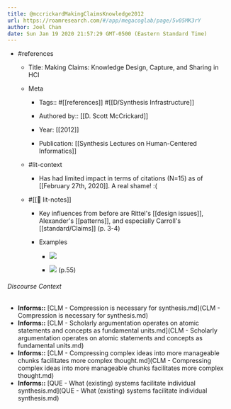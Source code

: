 ```yaml
---
title: @mccrickardMakingClaimsKnowledge2012
url: https://roamresearch.com/#/app/megacoglab/page/5v05MK3rY
author: Joel Chan
date: Sun Jan 19 2020 21:57:29 GMT-0500 (Eastern Standard Time)
---
```


- #references

    - Title: Making Claims: Knowledge Design, Capture, and Sharing in HCI

    - Meta

        - Tags:: #[[references]] #[[D/Synthesis Infrastructure]]

        - Authored by::  [[D. Scott McCrickard]]

        - Year: [[2012]]

        - Publication: [[Synthesis Lectures on Human-Centered Informatics]]

    - #lit-context

        - Has had limited impact in terms of citations (N=15) as of [[February 27th, 2020]]. A real shame! :(

    - #[[📝 lit-notes]]

        - Key influences from before are Rittel's [[design issues]], Alexander's [[patterns]], and especially Carroll's [[standard/Claims]] (p. 3-4)

        - Examples

            - ![](https://firebasestorage.googleapis.com/v0/b/firescript-577a2.appspot.com/o/imgs%2Fapp%2Fmegacoglab%2FZUH7bz9chu?alt=media&token=00481a6e-67ea-403a-90d9-1b6b9004d9fa)

            - ![](https://firebasestorage.googleapis.com/v0/b/firescript-577a2.appspot.com/o/imgs%2Fapp%2Fmegacoglab%2F5MRguuG9i5?alt=media&token=92db20c8-688d-45a4-8898-71822edcca8c) (p.55)

###### Discourse Context

- **Informs::** [CLM - Compression is necessary for synthesis.md](CLM - Compression is necessary for synthesis.md)
- **Informs::** [CLM - Scholarly argumentation operates on atomic statements and concepts as fundamental units.md](CLM - Scholarly argumentation operates on atomic statements and concepts as fundamental units.md)
- **Informs::** [CLM - Compressing complex ideas into more manageable chunks facilitates more complex thought.md](CLM - Compressing complex ideas into more manageable chunks facilitates more complex thought.md)
- **Informs::** [QUE - What (existing) systems facilitate individual synthesis.md](QUE - What (existing) systems facilitate individual synthesis.md)


